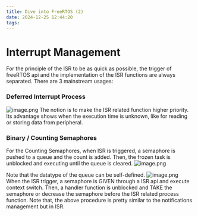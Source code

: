 ```yaml
---
title: Dive into FreeRTOS (2)
date: 2024-12-25 12:44:20
tags:
---
```

# Interrupt Management 
For the principle of the ISR to be as quick as possible, the trigger of freeRTOS api and the implementation of the ISR functions are always separated. 
There are 3 mainstream usages:
### Deferred Interrupt Process
![image.png](https://cdn.jsdelivr.net/gh/TANG617/images/202412251123793.png)
The notion is to make the ISR related function higher priority.  Its advantage shows when the execution time is unknown, like for reading or storing data from peripheral.

### Binary / Counting Semaphores
For the Counting Semaphores, when ISR is triggered, a semaphore is pushed to a queue and the count is added. Then, the frozen task is unblocked and executing until the queue is cleared.
![image.png](https://cdn.jsdelivr.net/gh/TANG617/images/202412251130491.png)

Note that the datatype of the queue can be self-defined.
![image.png](https://cdn.jsdelivr.net/gh/TANG617/images/202412251139493.png)
When the ISR trigger, a semaphore is GIVEN through a ISR api and execute context switch. Then, a handler function is unblocked and TAKE the semaphore or decrease the semaphore before the ISR related process function.
Note that, the above procedure is pretty similar to the notifications management but in ISR.